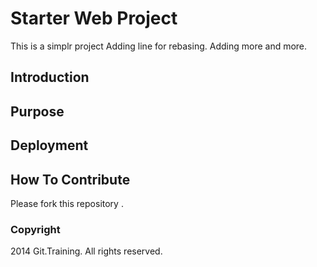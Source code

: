 # Starter Web Project
This is a simplr project
Adding line for rebasing. Adding more and more.
## Introduction

## Purpose

## Deployment 

## How To Contribute

Please fork this repository .

### Copyright

2014 Git.Training. All rights reserved.